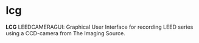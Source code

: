 # lcg
**LCG** LEEDCAMERAGUI: Graphical User Interface for recording LEED series using a CCD-camera from The Imaging Source.
